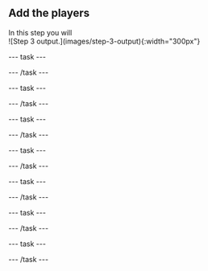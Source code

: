 ## Add the players

<div style="display: flex; flex-wrap: wrap">
<div style="flex-basis: 200px; flex-grow: 1; margin-right: 15px;">
In this step you will 
</div>
<div>
![Step 3 output.](images/step-3-output){:width="300px"}
</div>
</div>

--- task ---



--- /task ---

--- task ---



--- /task ---

--- task ---



--- /task ---

--- task ---



--- /task ---

--- task ---



--- /task ---

--- task ---



--- /task ---

--- task ---



--- /task ---
